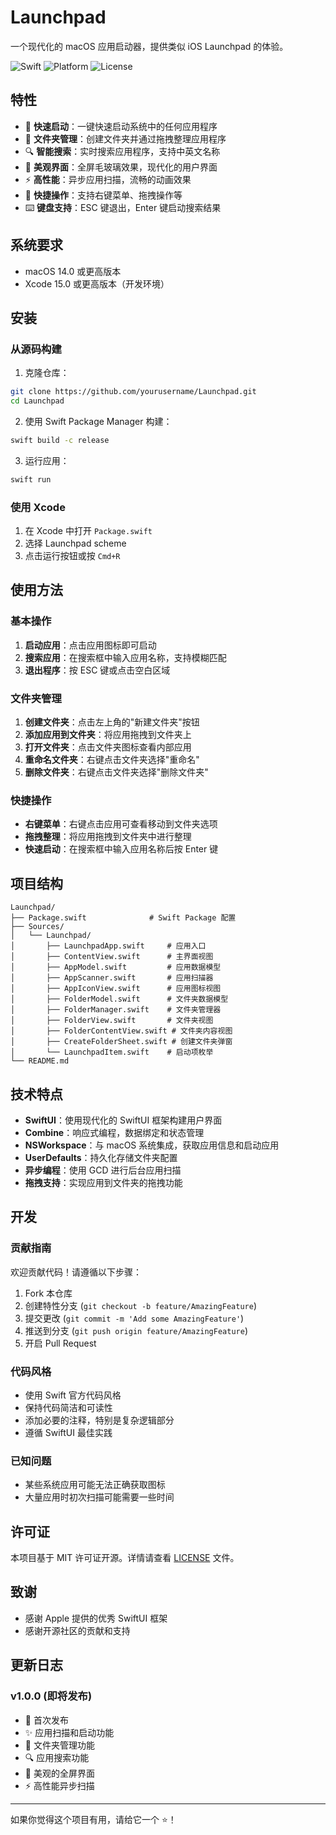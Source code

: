 # Launchpad

一个现代化的 macOS 应用启动器，提供类似 iOS Launchpad 的体验。

![Swift](https://img.shields.io/badge/Swift-5.9-orange.svg)
![Platform](https://img.shields.io/badge/Platform-macOS%2014+-blue.svg)
![License](https://img.shields.io/badge/License-MIT-green.svg)

## 特性

- 🚀 **快速启动**：一键快速启动系统中的任何应用程序
- 📁 **文件夹管理**：创建文件夹并通过拖拽整理应用程序
- 🔍 **智能搜索**：实时搜索应用程序，支持中英文名称
- 🎨 **美观界面**：全屏毛玻璃效果，现代化的用户界面
- ⚡ **高性能**：异步应用扫描，流畅的动画效果
- 🎯 **快捷操作**：支持右键菜单、拖拽操作等
- ⌨️ **键盘支持**：ESC 键退出，Enter 键启动搜索结果

## 系统要求

- macOS 14.0 或更高版本
- Xcode 15.0 或更高版本（开发环境）

## 安装

### 从源码构建

1. 克隆仓库：
```bash
git clone https://github.com/yourusername/Launchpad.git
cd Launchpad
```

2. 使用 Swift Package Manager 构建：
```bash
swift build -c release
```

3. 运行应用：
```bash
swift run
```

### 使用 Xcode

1. 在 Xcode 中打开 `Package.swift`
2. 选择 Launchpad scheme
3. 点击运行按钮或按 `Cmd+R`

## 使用方法

### 基本操作

1. **启动应用**：点击应用图标即可启动
2. **搜索应用**：在搜索框中输入应用名称，支持模糊匹配
3. **退出程序**：按 ESC 键或点击空白区域

### 文件夹管理

1. **创建文件夹**：点击左上角的"新建文件夹"按钮
2. **添加应用到文件夹**：将应用拖拽到文件夹上
3. **打开文件夹**：点击文件夹图标查看内部应用
4. **重命名文件夹**：右键点击文件夹选择"重命名"
5. **删除文件夹**：右键点击文件夹选择"删除文件夹"

### 快捷操作

- **右键菜单**：右键点击应用可查看移动到文件夹选项
- **拖拽整理**：将应用拖拽到文件夹中进行整理
- **快速启动**：在搜索框中输入应用名称后按 Enter 键

## 项目结构

```
Launchpad/
├── Package.swift              # Swift Package 配置
├── Sources/
│   └── Launchpad/
│       ├── LaunchpadApp.swift     # 应用入口
│       ├── ContentView.swift      # 主界面视图
│       ├── AppModel.swift         # 应用数据模型
│       ├── AppScanner.swift       # 应用扫描器
│       ├── AppIconView.swift      # 应用图标视图
│       ├── FolderModel.swift      # 文件夹数据模型
│       ├── FolderManager.swift    # 文件夹管理器
│       ├── FolderView.swift       # 文件夹视图
│       ├── FolderContentView.swift # 文件夹内容视图
│       ├── CreateFolderSheet.swift # 创建文件夹弹窗
│       └── LaunchpadItem.swift    # 启动项枚举
└── README.md
```

## 技术特点

- **SwiftUI**：使用现代化的 SwiftUI 框架构建用户界面
- **Combine**：响应式编程，数据绑定和状态管理
- **NSWorkspace**：与 macOS 系统集成，获取应用信息和启动应用
- **UserDefaults**：持久化存储文件夹配置
- **异步编程**：使用 GCD 进行后台应用扫描
- **拖拽支持**：实现应用到文件夹的拖拽功能

## 开发

### 贡献指南

欢迎贡献代码！请遵循以下步骤：

1. Fork 本仓库
2. 创建特性分支 (`git checkout -b feature/AmazingFeature`)
3. 提交更改 (`git commit -m 'Add some AmazingFeature'`)
4. 推送到分支 (`git push origin feature/AmazingFeature`)
5. 开启 Pull Request

### 代码风格

- 使用 Swift 官方代码风格
- 保持代码简洁和可读性
- 添加必要的注释，特别是复杂逻辑部分
- 遵循 SwiftUI 最佳实践

### 已知问题

- 某些系统应用可能无法正确获取图标
- 大量应用时初次扫描可能需要一些时间

## 许可证

本项目基于 MIT 许可证开源。详情请查看 [LICENSE](LICENSE) 文件。

## 致谢

- 感谢 Apple 提供的优秀 SwiftUI 框架
- 感谢开源社区的贡献和支持

## 更新日志

### v1.0.0 (即将发布)

- 🎉 首次发布
- ✨ 应用扫描和启动功能
- 📁 文件夹管理功能
- 🔍 应用搜索功能
- 🎨 美观的全屏界面
- ⚡ 高性能异步扫描

---

如果你觉得这个项目有用，请给它一个 ⭐️！
